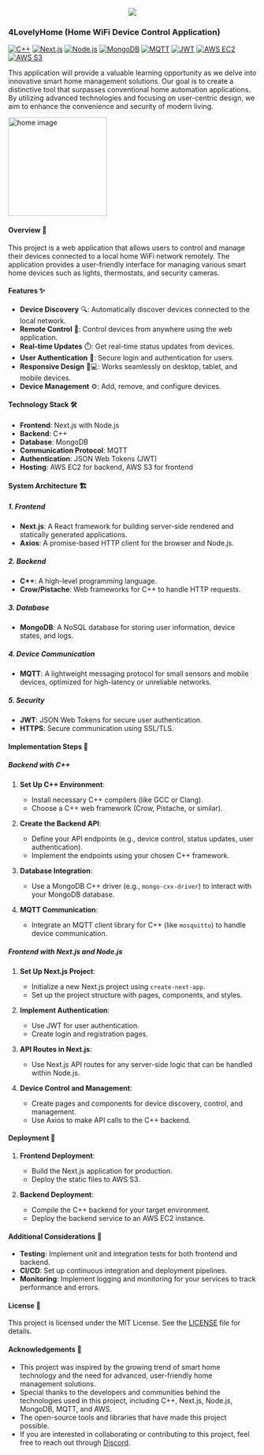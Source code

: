 <p align="center">
  <img src="https://img.shields.io/badge/👥 Open to Collaborations-2F2F2F?&style=for-the-badge">
</p>

### 4LovelyHome (Home WiFi Device Control Application)

[![C++](https://img.shields.io/badge/C++-17-blue?style=flat&logo=c%2B%2B)](https://isocpp.org/)
[![Next.js](https://img.shields.io/badge/Next.js-10.0%2B-black?style=flat&logo=next.js)](https://nextjs.org/)
[![Node.js](https://img.shields.io/badge/Node.js-14.0%2B-green?style=flat&logo=node.js)](https://nodejs.org/)
[![MongoDB](https://img.shields.io/badge/MongoDB-4.4%2B-47A248?style=flat&logo=mongodb)](https://www.mongodb.com/)
[![MQTT](https://img.shields.io/badge/MQTT-3.1.1%2B-orange?style=flat&logo=mqtt)](https://mqtt.org/)
[![JWT](https://img.shields.io/badge/JWT-0.2.0%2B-000000?style=flat&logo=json-web-tokens)](https://jwt.io/)
[![AWS EC2](https://img.shields.io/badge/AWS%20EC2-2.0%2B-FF9900?style=flat&logo=amazon-ec2)](https://aws.amazon.com/ec2/)
[![AWS S3](https://img.shields.io/badge/AWS%20S3-2.0%2B-569A31?style=flat&logo=amazon-s3)](https://aws.amazon.com/s3/)

This application will provide a valuable learning opportunity as we delve into innovative smart home management solutions. Our goal is to create a distinctive tool that surpasses conventional home automation applications. By utilizing advanced technologies and focusing on user-centric design, we aim to enhance the convenience and security of modern living.

<img src="https://github.com/user-attachments/assets/bfac926d-c369-4814-b769-95cd12ccdfa1" alt="home image" height="200">

#### Overview 🌟

This project is a web application that allows users to control and manage their devices connected to a local home WiFi network remotely. The application provides a user-friendly interface for managing various smart home devices such as lights, thermostats, and security cameras.

#### Features ✨

- **Device Discovery** 🔍: Automatically discover devices connected to the local network.
- **Remote Control** 📡: Control devices from anywhere using the web application.
- **Real-time Updates** ⏱️: Get real-time status updates from devices.
- **User Authentication** 🔐: Secure login and authentication for users.
- **Responsive Design** 📱💻: Works seamlessly on desktop, tablet, and mobile devices.
- **Device Management** ⚙️: Add, remove, and configure devices.

#### Technology Stack 🛠️

- **Frontend**: Next.js with Node.js
- **Backend**: C++
- **Database**: MongoDB
- **Communication Protocol**: MQTT
- **Authentication**: JSON Web Tokens (JWT)
- **Hosting**: AWS EC2 for backend, AWS S3 for frontend

#### System Architecture 🏗️

##### 1. Frontend
- **Next.js**: A React framework for building server-side rendered and statically generated applications.
- **Axios**: A promise-based HTTP client for the browser and Node.js.

##### 2. Backend
- **C++**: A high-level programming language.
- **Crow/Pistache**: Web frameworks for C++ to handle HTTP requests.

##### 3. Database
- **MongoDB**: A NoSQL database for storing user information, device states, and logs.

##### 4. Device Communication
- **MQTT**: A lightweight messaging protocol for small sensors and mobile devices, optimized for high-latency or unreliable networks.

##### 5. Security
- **JWT**: JSON Web Tokens for secure user authentication.
- **HTTPS**: Secure communication using SSL/TLS.

#### Implementation Steps 📝

##### Backend with C++

1. **Set Up C++ Environment**:
   - Install necessary C++ compilers (like GCC or Clang).
   - Choose a C++ web framework (Crow, Pistache, or similar).

2. **Create the Backend API**:
   - Define your API endpoints (e.g., device control, status updates, user authentication).
   - Implement the endpoints using your chosen C++ framework.

3. **Database Integration**:
   - Use a MongoDB C++ driver (e.g., `mongo-cxx-driver`) to interact with your MongoDB database.

4. **MQTT Communication**:
   - Integrate an MQTT client library for C++ (like `mosquitto`) to handle device communication.

##### Frontend with Next.js and Node.js

1. **Set Up Next.js Project**:
   - Initialize a new Next.js project using `create-next-app`.
   - Set up the project structure with pages, components, and styles.

2. **Implement Authentication**:
   - Use JWT for user authentication.
   - Create login and registration pages.

3. **API Routes in Next.js**:
   - Use Next.js API routes for any server-side logic that can be handled within Node.js.

4. **Device Control and Management**:
   - Create pages and components for device discovery, control, and management.
   - Use Axios to make API calls to the C++ backend.

#### Deployment 🚀

1. **Frontend Deployment**:
   - Build the Next.js application for production.
   - Deploy the static files to AWS S3.

2. **Backend Deployment**:
   - Compile the C++ backend for your target environment.
   - Deploy the backend service to an AWS EC2 instance.

#### Additional Considerations 📌

- **Testing**: Implement unit and integration tests for both frontend and backend.
- **CI/CD**: Set up continuous integration and deployment pipelines.
- **Monitoring**: Implement logging and monitoring for your services to track performance and errors.

#### License 📝
This project is licensed under the MIT License. See the [LICENSE](LICENSE) file for details.

#### Acknowledgements 🙏
- This project was inspired by the growing trend of smart home technology and the need for advanced, user-friendly home management solutions.
- Special thanks to the developers and communities behind the technologies used in this project, including C++, Next.js, Node.js, MongoDB, MQTT, and AWS.
- The open-source tools and libraries that have made this project possible.
- If you are interested in collaborating or contributing to this project, feel free to reach out through <a href="https://discord.com/users/1268311532136169482">Discord</a>.
